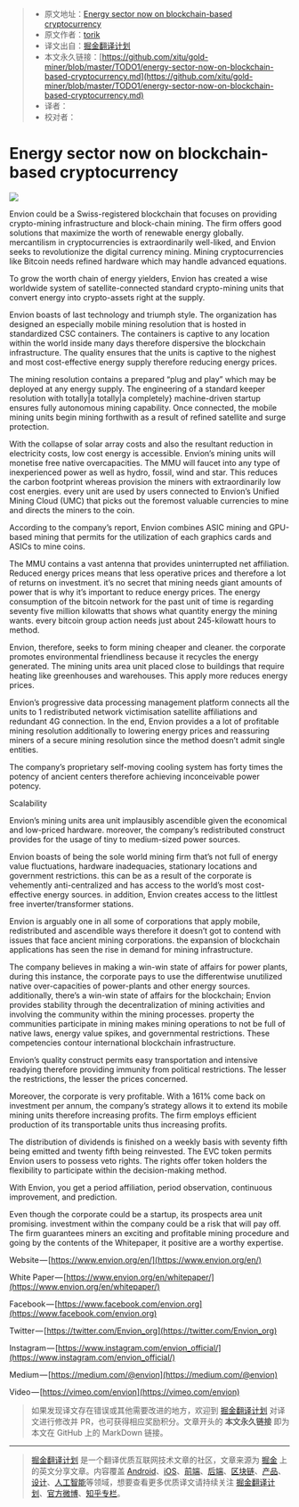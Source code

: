 > * 原文地址：[Energy sector now on blockchain-based cryptocurrency](https://medium.com/@dungvinh50956756/energy-sector-now-on-blockchain-based-cryptocurrency-b89b09c8117e)
> * 原文作者：[torik](https://medium.com/@dungvinh50956756?source=post_header_lockup)
> * 译文出自：[掘金翻译计划](https://github.com/xitu/gold-miner)
> * 本文永久链接：[https://github.com/xitu/gold-miner/blob/master/TODO1/energy-sector-now-on-blockchain-based-cryptocurrency.md](https://github.com/xitu/gold-miner/blob/master/TODO1/energy-sector-now-on-blockchain-based-cryptocurrency.md)
> * 译者：
> * 校对者：

# Energy sector now on blockchain-based cryptocurrency

![](https://cdn-images-1.medium.com/max/800/1*wprAtM-rk8-wdyeIuRufgg.jpeg)

Envion could be a Swiss-registered blockchain that focuses on providing crypto-mining infrastructure and block-chain mining. The firm offers good solutions that maximize the worth of renewable energy globally. mercantilism in cryptocurrencies is extraordinarily well-liked, and Envion seeks to revolutionize the digital currency mining. Mining cryptocurrencies like Bitcoin needs refined hardware which may handle advanced equations.

To grow the worth chain of energy yielders, Envion has created a wise worldwide system of satellite-connected standard crypto-mining units that convert energy into crypto-assets right at the supply.

Envion boasts of last technology and triumph style. The organization has designed an especially mobile mining resolution that is hosted in standardized CSC containers. The containers is captive to any location within the world inside many days therefore dispersive the blockchain infrastructure. The quality ensures that the units is captive to the nighest and most cost-effective energy supply therefore reducing energy prices.

The mining resolution contains a prepared “plug and play” which may be deployed at any energy supply. The engineering of a standard keeper resolution with totally|a totally|a completely} machine-driven startup ensures fully autonomous mining capability. Once connected, the mobile mining units begin mining forthwith as a result of refined satellite and surge protection.

With the collapse of solar array costs and also the resultant reduction in electricity costs, low cost energy is accessible. Envion’s mining units will monetise free native overcapacities. The MMU will faucet into any type of inexperienced power as well as hydro, fossil, wind and star. This reduces the carbon footprint whereas provision the miners with extraordinarily low cost energies. every unit are used by users connected to Envion’s Unified Mining Cloud (UMC) that picks out the foremost valuable currencies to mine and directs the miners to the coin.

According to the company’s report, Envion combines ASIC mining and GPU-based mining that permits for the utilization of each graphics cards and ASICs to mine coins.

The MMU contains a vast antenna that provides uninterrupted net affiliation. Reduced energy prices means that less operative prices and therefore a lot of returns on investment. it’s no secret that mining needs giant amounts of power that is why it’s important to reduce energy prices. The energy consumption of the bitcoin network for the past unit of time is regarding seventy five million kilowatts that shows what quantity energy the mining wants. every bitcoin group action needs just about 245-kilowatt hours to method.

Envion, therefore, seeks to form mining cheaper and cleaner. the corporate promotes environmental friendliness because it recycles the energy generated. The mining units area unit placed close to buildings that require heating like greenhouses and warehouses. This apply more reduces energy prices.

Envion’s progressive data processing management platform connects all the units to 1 redistributed network victimisation satellite affiliations and redundant 4G connection. In the end, Envion provides a a lot of profitable mining resolution additionally to lowering energy prices and reassuring miners of a secure mining resolution since the method doesn’t admit single entities.

The company’s proprietary self-moving cooling system has forty times the potency of ancient centers therefore achieving inconceivable power potency.

Scalability

Envion’s mining units area unit implausibly ascendible given the economical and low-priced hardware. moreover, the company’s redistributed construct provides for the usage of tiny to medium-sized power sources.

Envion boasts of being the sole world mining firm that’s not full of energy value fluctuations, hardware inadequacies, stationary locations and government restrictions. this can be as a result of the corporate is vehemently anti-centralized and has access to the world’s most cost-effective energy sources. in addition, Envion creates access to the littlest free inverter/transformer stations.

Envion is arguably one in all some of corporations that apply mobile, redistributed and ascendible ways therefore it doesn’t got to contend with issues that face ancient mining corporations. the expansion of blockchain applications has seen the rise in demand for mining infrastructure.

The company believes in making a win-win state of affairs for power plants, during this instance, the corporate pays to use the differentwise unutilized native over-capacities of power-plants and other energy sources. additionally, there’s a win-win state of affairs for the blockchain; Envion provides stability through the decentralization of mining activities and involving the community within the mining processes. property the communities participate in mining makes mining operations to not be full of native laws, energy value spikes, and governmental restrictions. These competencies contour international blockchain infrastructure.

Envion’s quality construct permits easy transportation and intensive readying therefore providing immunity from political restrictions. The lesser the restrictions, the lesser the prices concerned.

Moreover, the corporate is very profitable. With a 161% come back on investment per annum, the company’s strategy allows it to extend its mobile mining units therefore increasing profits. The firm employs efficient production of its transportable units thus increasing profits.

The distribution of dividends is finished on a weekly basis with seventy fifth being emitted and twenty fifth being reinvested. The EVC token permits Envion users to possess veto rights. The rights offer token holders the flexibility to participate within the decision-making method.

With Envion, you get a period affiliation, period observation, continuous improvement, and prediction.

Even though the corporate could be a startup, its prospects area unit promising. investment within the company could be a risk that will pay off. The firm guarantees miners an exciting and profitable mining procedure and going by the contents of the Whitepaper, it positive are a worthy expertise.

Website — [https://www.envion.org/en/](https://www.envion.org/en/)

White Paper — [https://www.envion.org/en/whitepaper/](https://www.envion.org/en/whitepaper/)

Facebook — [https://www.facebook.com/envion.org](https://www.facebook.com/envion.org)

Twitter — [https://twitter.com/Envion_org](https://twitter.com/Envion_org)

Instagram — [https://www.instagram.com/envion_official/](https://www.instagram.com/envion_official/)

Medium — [https://medium.com/@envion](https://medium.com/@envion)

Video — [https://vimeo.com/envion](https://vimeo.com/envion)

> 如果发现译文存在错误或其他需要改进的地方，欢迎到 [掘金翻译计划](https://github.com/xitu/gold-miner) 对译文进行修改并 PR，也可获得相应奖励积分。文章开头的 **本文永久链接** 即为本文在 GitHub 上的 MarkDown 链接。


---

> [掘金翻译计划](https://github.com/xitu/gold-miner) 是一个翻译优质互联网技术文章的社区，文章来源为 [掘金](https://juejin.im) 上的英文分享文章。内容覆盖 [Android](https://github.com/xitu/gold-miner#android)、[iOS](https://github.com/xitu/gold-miner#ios)、[前端](https://github.com/xitu/gold-miner#前端)、[后端](https://github.com/xitu/gold-miner#后端)、[区块链](https://github.com/xitu/gold-miner#区块链)、[产品](https://github.com/xitu/gold-miner#产品)、[设计](https://github.com/xitu/gold-miner#设计)、[人工智能](https://github.com/xitu/gold-miner#人工智能)等领域，想要查看更多优质译文请持续关注 [掘金翻译计划](https://github.com/xitu/gold-miner)、[官方微博](http://weibo.com/juejinfanyi)、[知乎专栏](https://zhuanlan.zhihu.com/juejinfanyi)。
